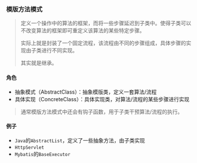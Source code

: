 ### 模版方法模式

> 定义一个操作中的算法的框架，而将一些步骤延迟到子类中。使得子类可以不改变算法的框架即可重定义该算法的某些特定步骤。
>
> 实际上就是封装了一个固定流程，该流程由不同的步骤组成，具体步骤的实现由子类进行不同实现。
>
> 其实就是继承。

#### 角色

* 抽象模式（AbstractClass）：抽象模版类，定义一套算法/流程
* 具体实现（ConcreteClass）：具体实现类，对算法/流程的某些步骤进行实现

> 通常模版方法模式中还会有钩子函数，用于子类干预算法/流程的执行。

#### 例子

* `Java`的`AbstractList`，定义了一些抽象方法，由子类实现
* `HttpServlet`
* `Mybatis`的`BaseExecutor`